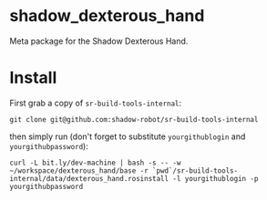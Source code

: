 # shadow_dexterous_hand
Meta package for the Shadow Dexterous Hand.

# Install
First grab a copy of `sr-build-tools-internal`: 
```
git clone git@github.com:shadow-robot/sr-build-tools-internal
```

then simply run (don't forget to substitute `yourgithublogin` and `yourgithubpassword`):

```
curl -L bit.ly/dev-machine | bash -s -- -w ~/workspace/dexterous_hand/base -r `pwd`/sr-build-tools-internal/data/dexterous_hand.rosinstall -l yourgithublogin -p yourgithubpassword
